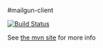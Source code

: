 #mailgun-client  

[![Build Status](https://travis-ci.org/willroden/mailgun-client.svg?branch=master)](https://travis-ci.org/willroden/mailgun-client)

See [the mvn site](http://willroden.github.io/mailgun-client) for more info